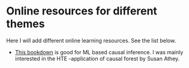 # Online resources for different themes
Here I will add different online learning resources. See the list below. 

- [This bookdown](https://bookdown.org/stanfordgsbsilab/ml-ci-tutorial/policy-learning-i---binary-treatment.html#non-parametric-policies) is good for ML based causal inference. I was mainly interested in the HTE -application of causal forest by Susan Athey.
